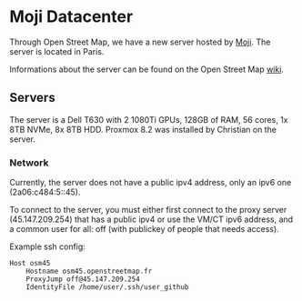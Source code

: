 # Moji Datacenter

Through Open Street Map, we have a new server hosted by [Moji](https://moji.fr/).
The server is located in Paris.

Informations about the server can be found on the Open Street Map [wiki](https://wiki.openstreetmap.org/wiki/FR:Serveurs_OpenStreetMap_France/Moji).

## Servers

The server is a Dell T630 with 2 1080Ti GPUs, 128GB of RAM, 56 cores, 1x 8TB NVMe, 8x 8TB HDD.
Proxmox 8.2 was installed by Christian on the server.

### Network

Currently, the server does not have a public ipv4 address, only an ipv6 one (2a06:c484:5::45).

To connect to the server, you must either first connect to the proxy server (45.147.209.254) that has a public ipv4 or use the VM/CT ipv6 address, and a common user for all: off (with publickey of people that needs access).

Example ssh config:
```config
Host osm45
    Hostname osm45.openstreetmap.fr
    ProxyJump off@45.147.209.254
    IdentityFile /home/user/.ssh/user_github
```
